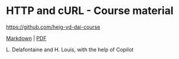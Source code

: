 [markdown]:
  https://github.com/heig-vd-dai-course/heig-vd-dai-course/blob/main/21-http-and-curl/COURSE_MATERIAL.md#practical-content
[pdf]:
  https://heig-vd-dai-course.github.io/heig-vd-dai-course/21-http-and-curl/21-http-and-curl-practical-content.pdf

# HTTP and cURL - Course material

<https://github.com/heig-vd-dai-course>

[Markdown][markdown] | [PDF][pdf]

L. Delafontaine and H. Louis, with the help of Copilot

